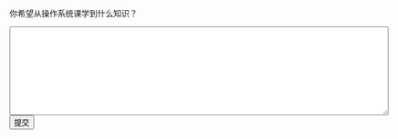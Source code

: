 你希望从操作系统课学到什么知识？
<div class="active-code">
<textarea rows="10" cols="80"></textarea>
<div><input class="action-submit" type="submit" value="提交"/></div>
</div>